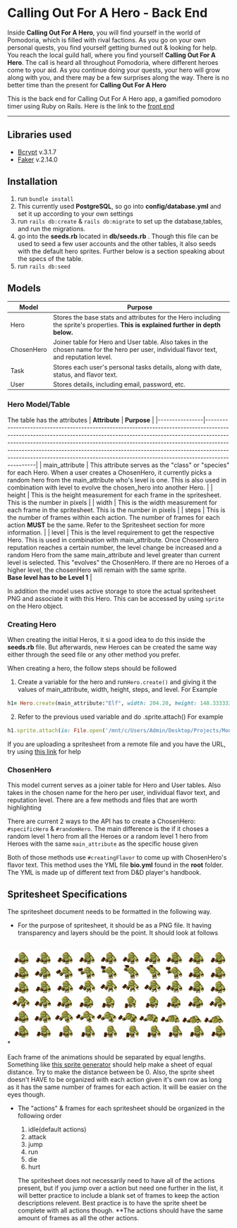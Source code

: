 # Calling Out For A Hero - Back End
 <p>     
                    Inside <strong>Calling Out For A Hero</strong>, you will find yourself in the world of Pomodoria, which is filled with rival factions. As you go on your own personal quests,
                    you find yourself getting burned out & looking for help. You reach the local guild hall, where you find yourself  <strong>Calling Out For A Hero</strong>. The call is heard all throughout
                    Pomodoria, where different heroes come to your aid. As you continue doing your quests, your hero will grow along with you, and there may be a few surprises along the way.
                    There is no better time than the present for <strong>Calling Out For A Hero</strong>
                        
</p>

This is the back end for Calling Out For A Hero app, a gamified pomodoro timer using Ruby on Rails. Here is the link to the [front end](https://github.com/luisreyesxv/Calling_Out_For_A_Hero_Frontend)

--- 

## Libraries used
* [Bcrypt](https://github.com/codahale/bcrypt-ruby/) v.3.1.7
* [Faker](https://github.com/faker-ruby/faker) v.2.14.0

## Installation
1. run `bundle install`
2. This currently used **PostgreSQL**, so go into **config/database.yml** and set it up according to your own settings
3. run `rails db:create` & `rails db:migrate` to set up the database,tables, and run the migrations.
4. go into the **seeds.rb** located in **db/seeds.rb** . Though this file can be used to seed a few user accounts and the other tables, it also seeds with the default hero sprites. Further below is a section speaking about the specs of the table.
5. run `rails db:seed`

## Models
| **Model**  | **Purpose**                                                                                                                              |
|------------|------------------------------------------------------------------------------------------------------------------------------------------|
| Hero       | Stores the base stats and attributes for the Hero including the sprite's properties. **This is explained further in depth below.**       |
| ChosenHero | Joiner table for Hero and User table. Also takes in the chosen name for the hero per user, individual flavor text, and reputation level. |
| Task       | Stores each user's personal tasks details, along with date, status, and flavor text.                                                     |
| User       | Stores details, including email, password, etc.                                                                                          |





### Hero Model/Table
The table has the attributes
| **Attribute**  | **Purpose**                                                                                                                                                                                                                                                                                                                                                                                                            |
|----------------|------------------------------------------------------------------------------------------------------------------------------------------------------------------------------------------------------------------------------------------------------------------------------------------------------------------------------------------------------------------------------------------------------------------------|
| main_attribute | This attribute serves as the "class" or "species" for each Hero. When a user creates a ChosenHero, it currently picks a random hero from the main_attribute who's level is one. This is also used in combination with level to evolve the chosen_hero into another Hero.                                                                                                                                               |
| height         | This is the height measurement for each frame in the spritesheet. This is the number in pixels                                                                                                                                                                                                                                                                                                                         |
| width          | This is the width measurement for each frame in the spritesheet. This is the number in pixels                                                                                                                                                                                                                                                                                                                          |
| steps          | This is the number of frames within each action. The number of frames for each action **MUST** be the same. Refer to the Spritesheet section for more information.                                                                                                                                                                                                                                                     |
| level          | This is the level requirement to get the respective Hero. This is used in combination with main_attribute. Once ChosenHero reputation reaches a certain number, the level change be increased and a random Hero from the same main_attribute and level greater than current level is selected. This "evolves" the ChosenHero. If there are no Heroes of a higher level, the chosenHero will remain with the same sprite. <br>**Base level has to be Level 1** |

In addition the model uses active storage to store the actual spritesheet PNG and associate it with this Hero. This can be accessed by using `sprite` on the Hero object.


### Creating Hero
When creating the initial Heros, it si a good idea to do this inside the **seeds.rb** file. But afterwards, new Heroes can be created the same way either through the seed file or any other method you prefer.

When creating a hero, the follow steps should be followed
1. Create a variable for the hero and  run`Hero.create()` and giving it the values of main_attribute, width, height, steps, and level. For Example
```ruby 
h1= Hero.create(main_attribute:"Elf", width: 204.20, height: 148.33333333, steps: 10, level:1)
```

2. Refer to the previous used variable and do .sprite.attach()
For example 
```ruby 
h1.sprite.attach(io: File.open('/mnt/c/Users/Admin/Desktop/Projects/Mod 5/Sprites and Backgrounds/Elves/1/sheet pieces/fixed spritesheet.png'), filename: 'elf 1.png', content_type: 'image/png')
```
 If you are uploading a spritesheet from a remote file and you have the URL, try using [this link](https://blog.eq8.eu/til/upload-remote-file-from-url-with-activestorage-rails.html) for help



### ChosenHero
This model current serves as a joiner table for Hero and User tables. Also takes in the chosen name for the hero per user, individual flavor text, and reputation level. There are a few methods and files that are worth highlighting

There are current 2 ways to the API has to create a ChosenHero: `#specificHero` & `#randomHero`. The main difference is the if it choses a random level 1 hero from all the Heroes or a random level 1 hero from Heroes with the same `main_attribute` as the specific house given

Both of those methods use `#creatingFlavor` to come up with ChosenHero's flavor text. This method uses the YML file **bio.yml** found in the **root** folder. The YML is made up of different text from D&D player's handbook.




## Spritesheet Specifications
The spritesheet document needs to be formatted in the following way.
* For the purpose of spritesheet, it should be as a PNG file. It having transparency and layers should be the point. It should look at follows
<br>
    <img src="https://github.com/luisreyesxv/Calling_Out_For_A_Hero_Frontend/raw/master/public/images/enemies/1.png" height="200px" width="auto">
* <p> Each frame of the animations should be separated by equal lengths. Something like <a href="https://spritegen.website-performance.org/" rel="nofollow">this sprite generator</a> should help make a sheet of equal distance. Try to make the distance between be 0. Also, the sprite sheet doesn't HAVE to be organized with each action given it's own row as long as it has the same number of frames for each action. It will be easier on the eyes though.

* The "actions" & frames for each spritesheet should be organized in the following order
    <p>

    1. idle(default actions)
    2. attack
    3. jump
    4. run
    5. die
    6. hurt
    </p>

    The spritesheet does not necessarily need to have all of the actions present, but if you jump over a action but need one further in the list, it will better practice to include a blank set of frames to keep the action descriptions relevent. Best practice is to have the sprite sheet be complete with all actions though. **The actions should have the same amount of frames as all the other actions.
</p>





